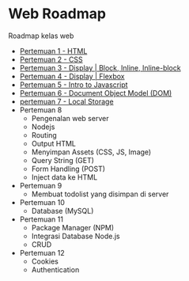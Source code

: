 # Web Roadmap

Roadmap kelas web

- [Pertemuan 1 - HTML](docs/pertemuan1.md)
- [Pertemuan 2 - CSS](docs/pertemuan2.md)
- [Pertemuan 3 - Display | Block, Inline, Inline-block](docs/pertemuan3.md)
- [Pertemuan 4 - Display | Flexbox](docs/pertemuan4.md)
- [Pertemuan 5 - Intro to Javascript](docs/pertemuan5.md)
- [Pertemuan 6 - Document Object Model (DOM)](docs/pertemuan6.md)
- [pertemuan 7 - Local Storage](docs/pertemuan7.md)
- Pertemuan 8
  - Pengenalan web server
  - Nodejs
  - Routing
  - Output HTML
  - Menyimpan Assets (CSS, JS, Image)
  - Query String (GET)
  - Form Handling (POST)
  - Inject data ke HTML
- Pertemuan 9
  - Membuat todolist yang disimpan di server
- Pertemuan 10
  - Database (MySQL)
- Pertemuan 11
  - Package Manager (NPM)
  - Integrasi Database Node.js
  - CRUD
- Pertemuan 12
  - Cookies
  - Authentication
